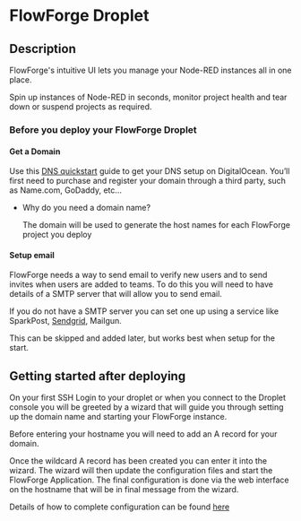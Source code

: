 # FlowForge Droplet

## Description

FlowForge's intuitive UI lets you manage your Node-RED instances all in one place.

Spin up instances of Node-RED in seconds, monitor project health and tear down or suspend projects as required.

### Before you deploy your FlowForge Droplet

#### Get a Domain

Use this [DNS quickstart](https://docs.digitalocean.com/products/networking/dns/quickstart/) guide to get your DNS setup on DigitalOcean. You’ll first need to purchase and register your domain through a third party, such as Name.com, GoDaddy, etc…

- Why do you need a domain name?

    The domain will be used to generate the host names for each FlowForge project you deploy

#### Setup email 

FlowForge needs a way to send email to verify new users and to send invites when users are added to teams. To do this you will need to have details of a SMTP server that will allow you to send email.

If you do not have a SMTP server you can set one up using a service like SparkPost, [Sendgrid](https://marketplace.digitalocean.com/apps/sendgrid), Mailgun.

This can be skipped and added later, but works best when setup for the start.

## Getting started after deploying

On your first SSH Login to your droplet or when you connect to the Droplet console you will be greeted by a wizard that will guide you through setting up the domain name and starting your FlowForge instance.

Before entering your hostname you will need to add an A record for your domain.

Once the wildcard A record has been created you can enter it into the wizard. The wizard will then update the configuration files and start the FlowForge Application. The final configuration is done via the web interface on the hostname that will be in final message from the wizard.

Details of how to complete configuration can be found [here](https://flowforge.com/docs/install/first-run/#--docker-or-kubernetes)